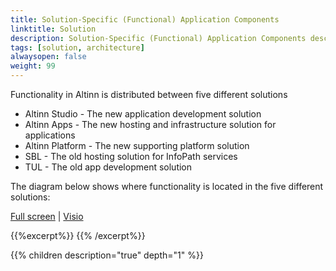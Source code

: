 ```yaml
---
title: Solution-Specific (Functional) Application Components
linktitle: Solution
description: Solution-Specific (Functional) Application Components describes the different applications and their functional components. It does not go in to detail about technology.
tags: [solution, architecture]
alwaysopen: false
weight: 99
---
```


Functionality in Altinn is distributed between five different solutions

- Altinn Studio - The new application development solution
- Altinn Apps - The new hosting and infrastructure solution for applications
- Altinn Platform - The new supporting platform solution
- SBL - The old hosting solution for InfoPath services
- TUL - The old app development solution

The diagram below shows where functionality is located in the five different solutions:

[Full screen](/teknologi/altinnstudio/architecture/components/application/solution/altinnstudio_solutionarchitecture.svg) | [Visio](/teknologi/altinnstudio/architecture/components/application/solution/altinnstudio_solutionarchitecture.vsdx)

{{%excerpt%}}
<object data="/teknologi/altinnstudio/architecture/components/application/solution/altinnstudio_solutionarchitecture.svg" type="image/svg+xml" style="width: 100%;"></object>
{{% /excerpt%}}


{{% children description="true" depth="1" %}}